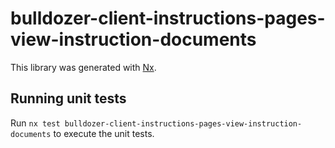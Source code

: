 # bulldozer-client-instructions-pages-view-instruction-documents

This library was generated with [Nx](https://nx.dev).

## Running unit tests

Run `nx test bulldozer-client-instructions-pages-view-instruction-documents` to execute the unit tests.
